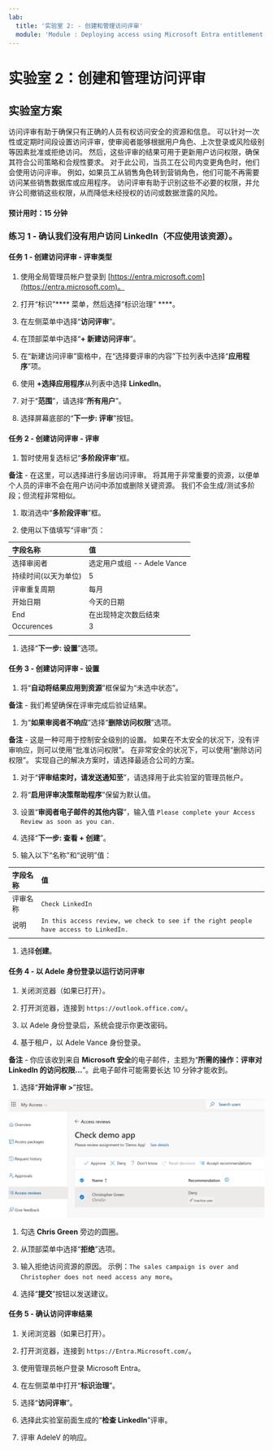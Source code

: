 ```yaml
---
lab:
  title: '实验室 2: - 创建和管理访问评审'
  module: 'Module : Deploying access using Microsoft Entra entitlement management'
---
```


# 实验室 2：创建和管理访问评审

## 实验室方案

访问评审有助于确保只有正确的人员有权访问安全的资源和信息。 可以针对一次性或定期时间段设置访问评审，使审阅者能够根据用户角色、上次登录或风险级别等因素批准或拒绝访问。 然后，这些评审的结果可用于更新用户访问权限，确保其符合公司策略和合规性要求。 对于此公司，当员工在公司内变更角色时，他们会使用访问评审。 例如，如果员工从销售角色转到营销角色，他们可能不再需要访问某些销售数据库或应用程序。 访问评审有助于识别这些不必要的权限，并允许公司撤销这些权限，从而降低未经授权的访问或数据泄露的风险。

#### 预计用时：15 分钟

### 练习 1 - 确认我们没有用户访问 LinkedIn（不应使用该资源）。

#### 任务 1 - 创建访问评审 - 评审类型

1. 使用全局管理员帐户登录到 [https://entra.microsoft.com](https://entra.microsoft.com)。

1. 打开“标识”**** 菜单，然后选择“标识治理” ****。

1. 在左侧菜单中选择“**访问评审**”。

1. 在顶部菜单中选择“**+ 新建访问评审**”。

1. 在“新建访问评审”窗格中，在“选择要评审的内容”下拉列表中选择“**应用程序**”项。

1. 使用 **+选择应用程序**从列表中选择 **LinkedIn**。

1. 对于“**范围**”，请选择“**所有用户**”。

1. 选择屏幕底部的“**下一步: 评审**”按钮。

#### 任务 2 - 创建访问评审 - 评审

1. 暂时使用复选标记“**多阶段评审**”框。

 **备注** - 在这里，可以选择进行多层访问评审。  将其用于非常重要的资源，以便单个人员的评审不会在用户访问中添加或删除关键资源。  我们不会生成/测试多阶段；但流程非常相似。

1. 取消选中“**多阶段评审**”框。

1. 使用以下值填写“评审”页：

| 字段名称 | 值 |
| :--- | :--- |
| 选择审阅者 | 选定用户或组 -- Adele Vance |
| 持续时间(以天为单位) | 5 |
| 评审重复周期 | 每月 |
| 开始日期 | 今天的日期 |
| End | 在出现特定次数后结束 |
| Occurences | 3 |
| | |

1. 选择“**下一步: 设置**”选项。

#### 任务 3 - 创建访问评审 - 设置

1. 将“**自动将结果应用到资源**”框保留为“未选中状态”。

 **备注** - 我们希望确保在评审完成后验证结果。

1. 为“**如果审阅者不响应**”选择“**删除访问权限**”选项。

 **备注** - 这是一种可用于控制安全级别的设置。  如果在不太安全的状况下，没有评审响应，则可以使用“批准访问权限”。  在非常安全的状况下，可以使用“删除访问权限”。  实现自己的解决方案时，请选择最适合公司的方案。

1. 对于“**评审结束时，请发送通知至**”，请选择用于此实验室的管理员帐户。

1. 将“**启用评审决策帮助程序**”保留为默认值。

1. 设置“**审阅者电子邮件的其他内容**”，输入值 `Please complete your Access Review as soon as you can.`

1. 选择“**下一步: 查看 + 创建**”。

1. 输入以下“名称”和“说明”值：

| 字段名称 | 值 |
| :--- | :--- |
| 评审名称 | `Check LinkedIn` |
| 说明 | `In this access review, we check to see if the right people have access to LinkedIn.` |
| | | 

1. 选择**创建**。

#### 任务 4 - 以 Adele 身份登录以运行访问评审

1. 关闭浏览器（如果已打开）。

1. 打开浏览器，连接到 `https://outlook.office.com/`。

1. 以 Adele 身份登录后，系统会提示你更改密码。

1. 基于租户，以 Adele Vance 身份登录。

 **备注** - 你应该收到来自 **Microsoft 安全**的电子邮件，主题为“**所需的操作：评审对 LinkedIn 的访问权限...**”。此电子邮件可能需要长达 10 分钟才能收到。

1. 选择“**开始评审 >**”按钮。

 ![AdeleV 在电子邮件中启动链接时获取的“访问评审”页的屏幕截图。  请注意，建议移除 Christopher Green。](./Media/access-review-page.png)

1. 勾选 **Chris Green** 旁边的圆圈。

1. 从顶部菜单中选择“**拒绝**”选项。

1. 输入拒绝访问资源的原因。 示例：`The sales campaign is over and Christopher does not need access any more`。

1. 选择“**提交**”按钮以发送建议。

#### 任务 5 - 确认访问评审结果

1. 关闭浏览器（如果已打开）。

1. 打开浏览器，连接到 `https://Entra.Microsoft.com/`。

1. 使用管理员帐户登录 Microsoft Entra。

1. 在左侧菜单中打开“**标识治理**”。

1. 选择“**访问评审**”。

1. 选择此实验室前面生成的“**检查 LinkedIn**”评审。

1. 评审 AdeleV 的响应。

